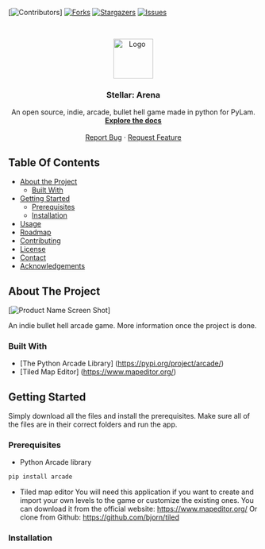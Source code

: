 [![Contributors][contributors-shield]]
[![Forks][forks-shield]][forks-url]
[![Stargazers][stars-shield]][stars-url]
[![Issues][issues-shield]][issues-url]

<!-- PROJECT LOGO -->
<br />
<p align="center">
  <a href="https://github.com/BramCetusAlt/Stellar:Arena">
    <img src="images/LogoScreen.png" alt="Logo" width="80" height="80">
  </a>
  
  <h3 align="center">Stellar: Arena </h3>
  
  <p align="center">
    An open source, indie, arcade, bullet hell game made in python for PyLam. 
    <br />
  <a href="https://github.com/BramCetusAlt/PyArcadeProject"><strong>Explore the docs</strong></a>
    <br />
    <br />
  <a href="https://github.com/BramCetusAlt/issues">Report Bug</a>
    ·
  <a href="https://github.com/BramCetusAlt/issues">Request Feature</a>
  </p>
</p>

## Table Of Contents

* [About the Project](#about-the-project)
  * [Built With](#built-with)
* [Getting Started](#getting-started)
  * [Prerequisites](#prerequisites)
  * [Installation](#installation)
* [Usage](#usage)
* [Roadmap](#roadmap)
* [Contributing](#contributing)
* [License](#license)
* [Contact](#contact)
* [Acknowledgements](#acknowledgements)

## About The Project

[![Product Name Screen Shot][product-screenshot]]

An indie bullet hell arcade game. More information once the project is done.

### Built With

* [The Python Arcade Library] (https://pypi.org/project/arcade/)
* [Tiled Map Editor] (https://www.mapeditor.org/)

## Getting Started

Simply download all the files and install the prerequisites. Make sure all of the files are in their correct folders and run the app.

### Prerequisites

* Python Arcade library
```sh
pip install arcade
```
* Tiled map editor
You will need this application if you want to create and import your own levels to the game or customize the existing ones.
You can download it from the official website: https://www.mapeditor.org/
Or clone from Github: https://github.com/bjorn/tiled

### Installation



[contributors-shield]: https://img.shields.io/github/contributors/othneildrew/Best-README-Template.svg?style=flat-square
[contributors-url]: https://github.com/BramCetusAlt/PyArcadeProject/graphs/contributors
[forks-shield]: https://img.shields.io/github/forks/othneildrew/Best-README-Template.svg?style=flat-square
[forks-url]: https://github.com/BramCetusAlt/PyArcadeProject/network/members
[stars-shield]: https://img.shields.io/github/stars/othneildrew/Best-README-Template.svg?style=flat-square
[stars-url]: https://github.com/BramCetusAlt/PyArcadeProject/network/stargazers
[issues-shield]: https://img.shields.io/github/issues/othneildrew/Best-README-Template.svg?style=flat-square
[issues-url]: https://github.com/BramCetusAlt/PyArcadeProject/network/issues
[product-screenshot]: https://raw.githubusercontent.com/BramCetusAlt/PyArcadeProject/master/images/LogoScreen.png
